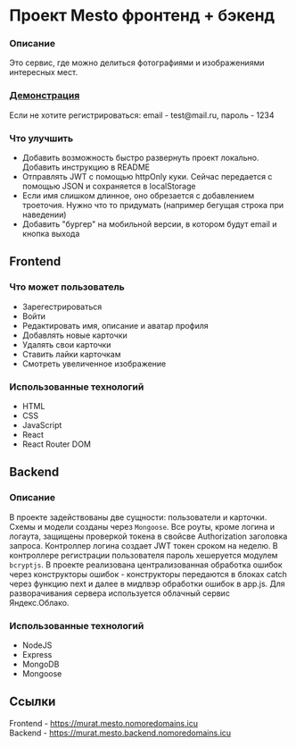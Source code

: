 # Проект Mesto фронтенд + бэкенд

### Описание
Это сервис, где можно делиться фотографиями и изображениями интересных мест.

### [Демонстрация](https://murat.mesto.nomoredomains.icu)
Если не хотите регистрироваться: email - test<span>@<span/>mail.ru, пароль - 1234

### Что улучшить 
* Добавить возможность быстро развернуть проект локально. Добавить инструкцию в README
* Отправлять JWT c помощью httpOnly куки. Сейчас передается с помощью JSON и сохраняется в localStorage
* Если имя слишком длинное, оно обрезается с добавлением троеточия. Нужно что то придумать (например бегущая строка при наведении)
* Добавить "бургер" на мобильной версии, в котором будут email и кнопка выхода

## Frontend
### Что может пользователь
* Зарегестрироваться
* Войти
* Редактировать имя, описание и аватар профиля
* Добавлять новые карточки
* Удалять свои карточки
* Ставить лайки карточкам
* Смотреть увеличенное изображение

### Использованные технологий
* HTML
* CSS
* JavaScript
* React
* React Router DOM

## Backend
### Описание
В проекте задействованы две сущности: пользователи и карточки. Схемы и модели созданы через `Mongoose`. Все роуты, кроме логина и логаута, защищены проверкой токена в свойсве Authorization заголовка запроса. Контроллер логина создает JWT токен сроком на неделю. В контроллере регистрации пользователя пароль хешеруется модулем `bcryptjs`. В проекте реализована централизованная обработка ошибок через конструкторы ошибок - конструкторы передаются в блоках catch через функцию next и далее в мидлвэр обработки ошибок в app.js. Для разворачивания сервера используется облачный сервис Яндекс.Облако.

### Использованные технологий
* NodeJS
* Express
* MongoDB
* Mongoose

## Ссылки
Frontend - https://murat.mesto.nomoredomains.icu<br/>
Backend - https://murat.mesto.backend.nomoredomains.icu
